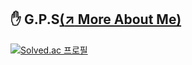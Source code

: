 ## :hand: G.P.S<a href="https://www.notion.so/f2febd84e3be40f5a00374807ad7eba2" target="_blank">(:arrow_upper_right: More About Me)</a>



[![Solved.ac
프로필](http://mazassumnida.wtf/api/v2/generate_badge?boj=gofeel8)](https://solved.ac/gofeel8)
